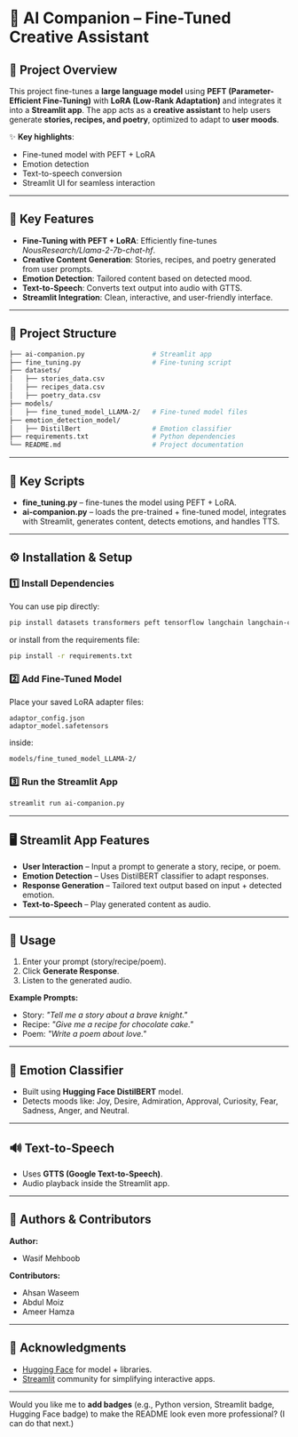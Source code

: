 # 📝 AI Companion – Fine-Tuned Creative Assistant

## 🚀 Project Overview

This project fine-tunes a **large language model** using **PEFT (Parameter-Efficient Fine-Tuning)** with **LoRA (Low-Rank Adaptation)** and integrates it into a **Streamlit app**.
The app acts as a **creative assistant** to help users generate **stories, recipes, and poetry**, optimized to adapt to **user moods**.

✨ **Key highlights**:

* Fine-tuned model with PEFT + LoRA
* Emotion detection
* Text-to-speech conversion
* Streamlit UI for seamless interaction

---

## 🔑 Key Features

* **Fine-Tuning with PEFT + LoRA**: Efficiently fine-tunes *NousResearch/Llama-2-7b-chat-hf*.
* **Creative Content Generation**: Stories, recipes, and poetry generated from user prompts.
* **Emotion Detection**: Tailored content based on detected mood.
* **Text-to-Speech**: Converts text output into audio with GTTS.
* **Streamlit Integration**: Clean, interactive, and user-friendly interface.

---

## 📂 Project Structure

```bash
├── ai-companion.py                 # Streamlit app
├── fine_tuning.py                  # Fine-tuning script
├── datasets/
│   ├── stories_data.csv
│   ├── recipes_data.csv
│   ├── poetry_data.csv
├── models/
│   ├── fine_tuned_model_LLAMA-2/   # Fine-tuned model files
├── emotion_detection_model/
│   ├── DistilBert                  # Emotion classifier
├── requirements.txt                # Python dependencies
└── README.md                       # Project documentation
```

---

## 📝 Key Scripts

* **fine_tuning.py** – fine-tunes the model using PEFT + LoRA.
* **ai-companion.py** – loads the pre-trained + fine-tuned model, integrates with Streamlit, generates content, detects emotions, and handles TTS.

---

## ⚙️ Installation & Setup

### 1️⃣ Install Dependencies

You can use pip directly:

```bash
pip install datasets transformers peft tensorflow langchain langchain-community streamlit gtts pyngrok
```

or install from the requirements file:

```bash
pip install -r requirements.txt
```

### 2️⃣ Add Fine-Tuned Model

Place your saved LoRA adapter files:

```
adaptor_config.json  
adaptor_model.safetensors  
```

inside:

```
models/fine_tuned_model_LLAMA-2/
```

### 3️⃣ Run the Streamlit App

```bash
streamlit run ai-companion.py
```

---

## 🖥 Streamlit App Features

* **User Interaction** – Input a prompt to generate a story, recipe, or poem.
* **Emotion Detection** – Uses DistilBERT classifier to adapt responses.
* **Response Generation** – Tailored text output based on input + detected emotion.
* **Text-to-Speech** – Play generated content as audio.

---

## 🎯 Usage

1. Enter your prompt (story/recipe/poem).
2. Click **Generate Response**.
3. Listen to the generated audio.

**Example Prompts:**

* Story: *"Tell me a story about a brave knight."*
* Recipe: *"Give me a recipe for chocolate cake."*
* Poem: *"Write a poem about love."*

---

## 🧠 Emotion Classifier

* Built using **Hugging Face DistilBERT** model.
* Detects moods like: Joy, Desire, Admiration, Approval, Curiosity, Fear, Sadness, Anger, and Neutral.

---

## 🔊 Text-to-Speech

* Uses **GTTS (Google Text-to-Speech)**.
* Audio playback inside the Streamlit app.

---

## 👥 Authors & Contributors

**Author:**

* Wasif Mehboob

**Contributors:**

* Ahsan Waseem
* Abdul Moiz
* Ameer Hamza

---

## 🙏 Acknowledgments

* [Hugging Face](https://huggingface.co/) for model + libraries.
* [Streamlit](https://streamlit.io/) community for simplifying interactive apps.

---

Would you like me to **add badges** (e.g., Python version, Streamlit badge, Hugging Face badge) to make the README look even more professional? (I can do that next.)
